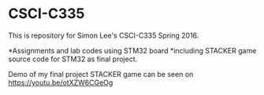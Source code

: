 # CSCI-C335
This is repository for Simon Lee's CSCI-C335 Spring 2016.

*Assignments and lab codes using STM32 board 
*including STACKER game source code for STM32 as final project.

Demo of my final project STACKER game can be seen on
https://youtu.be/otXZW6CGeOg